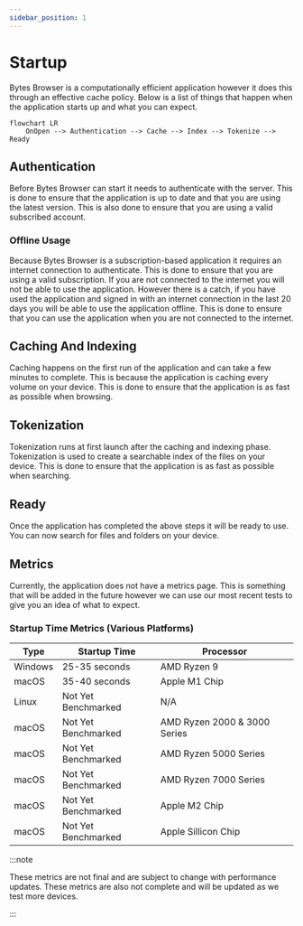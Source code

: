 ```yaml
---
sidebar_position: 1
---
```


# Startup

Bytes Browser is a computationally efficient application however it does this through an effective cache policy. Below is a list of things that happen when the application starts up and what you can expect.

```mermaid
flowchart LR
    OnOpen --> Authentication --> Cache --> Index --> Tokenize --> Ready
```

## Authentication

Before Bytes Browser can start it needs to authenticate with the server. This is done to ensure that the application is up to date and that you are using the latest version. This is also done to ensure that you are using a valid subscribed account.

### Offline Usage

Because Bytes Browser is a subscription-based application it requires an internet connection to authenticate. This is done to ensure that you are using a valid subscription. If you are not connected to the internet you will not be able to use the application. However there is a catch, if you have used the application and signed in with an internet connection in the last 20 days you will be able to use the application offline. This is done to ensure that you can use the application when you are not connected to the internet.

## Caching And Indexing

Caching happens on the first run of the application and can take a few minutes to complete. This is because the application is caching every volume on your device. This is done to ensure that the application is as fast as possible when browsing.

## Tokenization

Tokenization runs at first launch after the caching and indexing phase. Tokenization is used to create a searchable index of the files on your device. This is done to ensure that the application is as fast as possible when searching.

## Ready

Once the application has completed the above steps it will be ready to use. You can now search for files and folders on your device.

## Metrics

Currently, the application does not have a metrics page. This is something that will be added in the future however we can use our most recent tests to give you an idea of what to expect.

### Startup Time Metrics (Various Platforms)

| **Type** | **Startup Time**    | **Processor**                |
| -------- | ------------------- | ---------------------------- |
| Windows  | 25-35 seconds       | AMD Ryzen 9                  |
| macOS    | 35-40 seconds       | Apple M1 Chip                |
| Linux    | Not Yet Benchmarked | N/A                          |
| macOS    | Not Yet Benchmarked | AMD Ryzen 2000 & 3000 Series |
| macOS    | Not Yet Benchmarked | AMD Ryzen 5000 Series        |
| macOS    | Not Yet Benchmarked | AMD Ryzen 7000 Series        |
| macOS    | Not Yet Benchmarked | Apple M2 Chip                |
| macOS    | Not Yet Benchmarked | Apple Sillicon Chip          |

:::note

These metrics are not final and are subject to change with performance updates. These metrics are also not complete and will be updated as we test more devices.

:::
